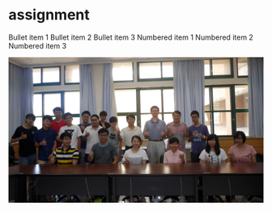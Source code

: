 # assignment

Bullet item 1
Bullet item 2
Bullet item 3
Numbered item 1
Numbered item 2
Numbered item 3

![image](https://github.com/410421216/assignment/blob/master/photo.jpg)
